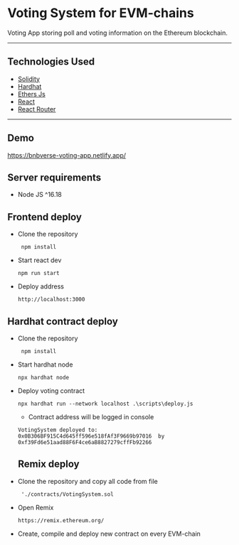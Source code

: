 # Voting System for EVM-chains

Voting App storing poll and voting information on the Ethereum blockchain.

---
## Technologies Used
- [Solidity](https://docs.soliditylang.org/en/latest/)
- [Hardhat](https://hardhat.org/)
- [Ethers Js](https://docs.ethers.io/v5/)
- [React](https://reactjs.org/)
- [React Router](https://reactrouter.com/)

---
## Demo
https://bnbverse-voting-app.netlify.app/


## []()Server requirements

-   Node JS ^16.18

## []()Frontend deploy

-   Clone the repository
  
    ```
     npm install
    ```
    
-   Start react dev
    
    ```
    npm run start
    ```
    
-   Deploy address
    
    ```
    http://localhost:3000
    ```
    

## []()Hardhat contract deploy

-   Clone the repository
  
    ```
     npm install
    ```
    
-   Start hardhat node
    
    ```
    npx hardhat node
    ```
    
-   Deploy voting contract 
    
    ```
    npx hardhat run --network localhost .\scripts\deploy.js
    ```

    -   Contract address will be logged in console
    
    ```
    VotingSystem deployed to: 0x0B306BF915C4d645ff596e518fAf3F9669b97016  by  0xf39Fd6e51aad88F6F4ce6aB8827279cffFb92266
    ```

    ## []()Remix deploy

-   Clone the repository and copy all code from file
  
    ```
     './contracts/VotingSystem.sol
    ```
    
-   Open Remix
    
    ```
    https://remix.ethereum.org/
    ```
    
-   Create, compile and deploy new contract on every EVM-chain

    
